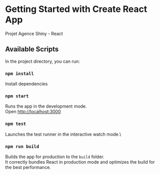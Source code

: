 # Getting Started with Create React App

Projet Agence Shiny - React

## Available Scripts

In the project directory, you can run:

### `npm install`

Install dependencies

### `npm start`

Runs the app in the development mode.\
Open [http://localhost:3000](http://localhost:3000)

### `npm test`

Launches the test runner in the interactive watch mode.\

### `npm run build`

Builds the app for production to the `build` folder.\
It correctly bundles React in production mode and optimizes the build for the best performance.
